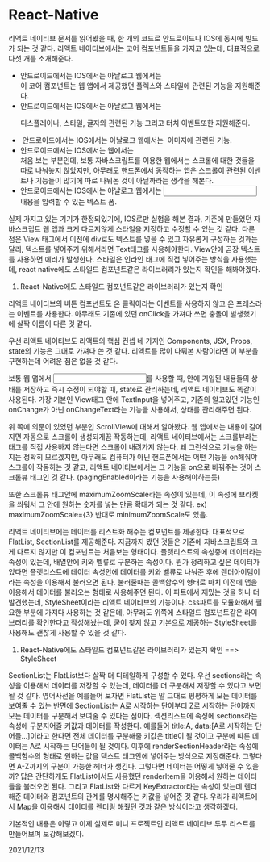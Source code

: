 # React-Native

리액트 네이티브 문서를 읽어봤을 때, 한 개의 코드로 안드로이드나 IOS에 동시에 빌드가 되는 것 같다. 리액트 네이티브에서는 코어 컴포넌트들을 가지고 있는데, 대표적으로 다섯 개를 소개해준다.

- <View> 안드로이드에서는 <ViewGroup> IOS에서는 <UIView> 아날로그 웹에서는 <div>
  이 코어 컴포넌트는 웹 앱에서 제공했던 플렉스와 스타일에 관련된 기능을 지원해준다.
- <Text> 안드로이드에서는 <TextView> IOS에서는 <UITextView> 아날로그 웹에서는 <p>
  디스플레이나, 스타일, 글자와 관련된 기능 그리고 터치 이벤트또한 지원해준다.
- <Image> 안드로이드에서는 <ImageView> IOS에서는 <UIImageView> 아날로그 웹에서는 <img>
  이미지에 관련된 기능.
- <ScrollView> 안드로이드에서는 <ScrollView> IOS에서는 <UIScrollView> 웹에서는 <div>
  처음 보는 부분인데, 보통 자바스크립트를 이용한 웹에서는 스크롤에 대한 것들을 따로 나눠놓지 않았지만, 아무래도 핸드폰에서 동작하는 앱은 스크롤이 관련된 이벤트나 기능들이 많기에 따로 나눠논 것이 아닐까라는 생각을 해본다.
- <TextInput> 안드로이드에서는 <EditText> IOS에서는 <UITextField> 아날로그 웹에서는 <input type="text">
  내용을 입력할 수 있는 텍스트 폼.

실제 가지고 있는 기기가 한정되있기에, IOS로만 실험을 해본 결과, 기존에 만들었던 자바스크립트 웹 앱과 크게 다르지않게 스타일을 지정하고 수정할 수 있는 것 같다. 다른 점은 View 태그에서 이전에 div로도 텍스트를 넣을 수 있고 자유롭게 구성하는 것과는 달리, 텍스트를 넣어주기 위해서라면 Text태그를 사용해야한다. View안에 곧장 텍스트를 사용하면 에러가 발생한다. 스타일은 인라인 태그에 직접 넣어주는 방식을 사용했는데, react native에도 스타일드 컴포넌트같은 라이브러리가 있는지 확인을 해봐야겠다.

1. React-Native에도 스타일드 컴포넌트같은 라이브러리가 있는지 확인

리액트 네이티브의 버튼 컴포넌트도 온 클릭이라는 이벤트를 사용하지 않고 온 프레스라는 이벤트를 사용한다. 아무래도 기존에 있던 onClick을 가져다 쓰면 충돌이 발생했기에 살짝 이름이 다른 것 같다.

우선 리액트 네이티브도 리액트의 핵심 컨셉 네 가지인 Components, JSX, Props, state의 기능은 그대로 가져다 쓴 것 같다. 리액트를 많이 다뤄본 사람이라면 이 부분을 구현하는데 어려운 점은 없을 것 같다.

보통 웹 앱에서 <input type="text">를 사용할 때, 안에 기입된 내용들의 상태를 저장하고 즉시 수정이 되야할 때, state로 관리하는데, 리액트 네이티브도 똑같이 사용된다. 가장 기본인 View태그 안에 TextInput을 넣어주고, 기존의 알고있던 기능인 onChange가 아닌 onChangeText라는 기능을 사용해서, 상태를 관리해주면 된다.

위 쪽에 의문이 있었던 부분인 ScrollView에 대해서 알아봤다. 웹 앱에서는 내용이 길어지면 자동으로 스크롤이 생성되게끔 작동하는데, 리액트 네이티브에서는 스크롤뷰라는 태그를 직접 사용하지 않는다면 스크롤이 내려가지 않는다. 왜 그런식으로 기능을 하는지는 정확히 모르겠지만, 아무래도 컴퓨터가 아닌 핸드폰에서는 어떤 기능을 on해줘야 스크롤이 작동하는 것 같고, 리액트 네이티브에서는 그 기능을 on으로 바꿔주는 것이 스크롤뷰 태그인 것 같다. (pagingEnabled이라는 기능을 사용해야하는듯)

또한 스크롤뷰 태그안에 maximumZoomScale라는 속성이 있는데, 이 속성에 브라켓을 씌워서 그 안에 원하는 숫자를 넣는 만큼 확대가 되는 것 같다. ex) maximumZoomScale={3} 반대로 minimumZoomScale도 있음.

리액트 네이티브에는 데이터를 리스트화 해주는 컴포넌트를 제공한다. 대표적으로 FlatList, SectionList를 제공해준다. 지금까지 봤던 것들은 기존에 자바스크립트와 크게 다르지 않지만 이 컴포넌트는 처음보는 형태이다. 플랫리스트의 속성중에 데이터라는 속성이 있는데, 배열안에 키와 벨류로 구분하는 속성이다. 뭔가 정리하고 싶은 데이터가 있다면 플랫리스트에 데이터 속성안에 데이터를 키와 벨류로 나눠준 후에 렌더아이템이라는 속성을 이용해서 불러오면 된다. 불러줄때는 콜백함수의 형태로 마치 이전에 맵을 이용해서 데이터를 불러오는 형태로 사용해주면 된다. 이 파트에서 재밌는 것을 하나 더 발견했는데, StyleSheet이라는 리액트 네이티브의 기능이다. css파트를 모듈화해서 필요한 부분에 가져다 사용하는 것 같은데, 아무래도 위쪽에 스타일드 컴포넌트같은 라이브러리를 확인한다고 작성해놨는데, 굳이 찾지 않고 기본으로 제공하는 StyleSheet를 사용해도 괜찮게 사용할 수 있을 것 같다.

1. React-Native에도 스타일드 컴포넌트같은 라이브러리가 있는지 확인 ==> StyleSheet

SectionList는 FlatList보다 살짝 더 디테일하게 구성할 수 있다. 우선 sections라는 속성을 이용해서 데이터를 저장할 수 있는데, 데이터를 더 구분해서 저장할 수 있다고 보면 될 것 같다. 영어사전을 예를들어 보자면 FlatList는 말 그대로 평평하게 모든 데이터를 보여줄 수 있는 반면에 SectionList는 A로 시작하는 단어부터 Z로 시작하는 단어까지 모든 데이터를 구분해서 보여줄 수 있다는 점이다. 섹션리스트에 속성에 sections라는 속성에 구분지어줄 키값과 데이터를 작성한다. 예를들어 title:A, data:[A로 시작하는 단어들...]이라고 한다면 전체 데이터를 구분해줄 키값은 title이 될 것이고 구분에 따른 데이터는 A로 시작하는 단어들이 될 것이다. 이후에 renderSectionHeader라는 속성에 콜백함수의 형태로 원하는 값을 텍스트 태그안에 넣어주는 방식으로 지정해준다. 그렇다면 A-Z까지의 구분이 가능한 헤더가 생긴다. 그렇다면 데이터는 어떻게 넣어줄 수 있을까? 답은 간단하게도 FlatList에서도 사용했던 renderItem을 이용해서 원하는 데이터들을 불러오면 된다. 그리고 FlatList와 다르게 KeyExtractor라는 속성이 있는데 렌더해준 데이터와 컴포넌트의 관계를 명시해주는 키값을 넣어준 것 같다. 우리가 리액트에서 Map을 이용해서 데이터를 렌더링 해줬던 것과 같은 방식이라고 생각하겠다.

기본적인 내용은 이렇고 이제 실제로 미니 프로젝트인 리액트 네이티브 투두 리스트를 만들어보며 보강해보겠다.

2021/12/13
